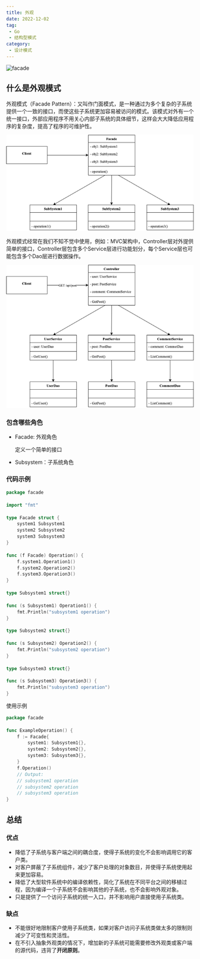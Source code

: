 ```yaml
---
title: 外观
date: 2022-12-02
tag:
 - Go
 - 结构型模式
category:
 - 设计模式
---
```


![facade](https://refactoringguru.cn/images/patterns/content/facade/facade-2x.png)

<!-- more -->

## 什么是外观模式

外观模式（Facade Pattern）：又叫作门面模式，是一种通过为多个复杂的子系统提供一个一致的接口，而使这些子系统更加容易被访问的模式。该模式对外有一个统一接口，外部应用程序不用关心内部子系统的具体细节，这样会大大降低应用程序的复杂度，提高了程序的可维护性。

![外观](../images/facade.png)

外观模式经常在我们不知不觉中使用，例如：MVC架构中，Controller层对外提供简单的接口，Controller层包含多个Service层进行功能划分，每个Service层也可能包含多个Dao层进行数据操作。

![mvc](../images/facade-mvc.png)

### 包含哪些角色

- Facade: 外观角色
  
  定义一个简单的接口

- Subsystem：子系统角色

### 代码示例

```go
package facade

import "fmt"

type Facade struct {
	system1 Subsystem1
	system2 Subsystem2
	system3 Subsystem3
}

func (f Facade) Operation() {
	f.system1.Operation1()
	f.system2.Operation2()
	f.system3.Operation3()
}

type Subsystem1 struct{}

func (s Subsystem1) Operation1() {
	fmt.Println("subsystem1 operation")
}

type Subsystem2 struct{}

func (s Subsystem2) Operation2() {
	fmt.Println("subsystem2 operation")
}

type Subsystem3 struct{}

func (s Subsystem3) Operation3() {
	fmt.Println("subsystem3 operation")
}
```

使用示例

```go
package facade

func ExampleOperation() {
	f := Facade{
		system1: Subsystem1{},
		system2: Subsystem2{},
		system3: Subsystem3{},
	}
	f.Operation()
	// Output:
	// subsystem1 operation
	// subsystem2 operation
	// subsystem3 operation
}
```

## 总结

### 优点

- 降低了子系统与客户端之间的耦合度，使得子系统的变化不会影响调用它的客户类。
- 对客户屏蔽了子系统组件，减少了客户处理的对象数目，并使得子系统使用起来更加容易。
- 降低了大型软件系统中的编译依赖性，简化了系统在不同平台之间的移植过程，因为编译一个子系统不会影响其他的子系统，也不会影响外观对象。
- 只是提供了一个访问子系统的统一入口，并不影响用户直接使用子系统类。

### 缺点

- 不能很好地限制客户使用子系统类，如果对客户访问子系统类做太多的限制则减少了可变性和灵活性。
- 在不引入抽象外观类的情况下，增加新的子系统可能需要修改外观类或客户端的源代码，违背了**开闭原则**。
  
